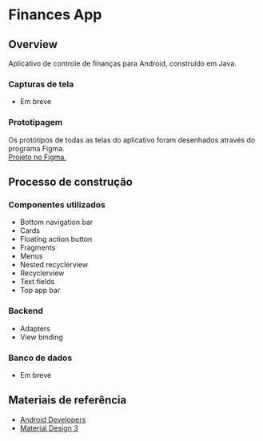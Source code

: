 # Finances App
## Overview
Aplicativo de controle de finanças para Android, construído em Java.

### Capturas de tela
- Em breve

### Prototipagem
Os protótipos de todas as telas do aplicativo foram desenhados através do programa Figma.<br>
<a href="https://www.figma.com/file/Z3IwaCoM7VECyXX2s67R4I/Finances-App?node-id=4%3A2">Projeto no Figma.</a>

## Processo de construção
### Componentes utilizados
- Bottom navigation bar
- Cards
- Floating action button
- Fragments
- Menus
- Nested recyclerview
- Recyclerview
- Text fields
- Top app bar

### Backend
- Adapters
- View binding

### Banco de dados
- Em breve

## Materiais de referência
- <a href="https://developer.android.com/">Android Developers</a>
- <a href="https://m3.material.io/">Material Design 3</a>


